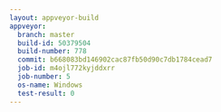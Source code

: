 ```yaml
---
layout: appveyor-build
appveyor:
  branch: master
  build-id: 50379504
  build-number: 778
  commit: b668083bd146902cac87fb50d90c7db1784cead7
  job-id: m4ojl772kyjddxrr
  job-number: 5
  os-name: Windows
  test-result: 0
---
```

